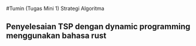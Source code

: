 #Tumin (Tugas Mini 1) Strategi Algoritma
## Penyelesaian TSP dengan dynamic programming menggunakan bahasa rust
